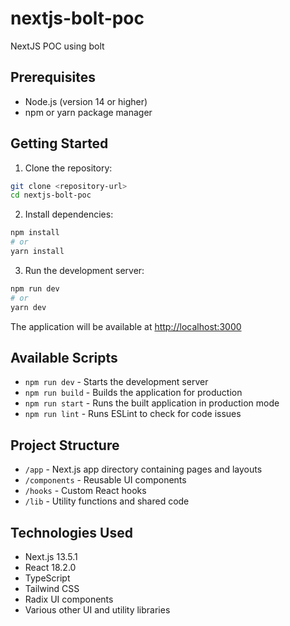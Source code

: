 # nextjs-bolt-poc
NextJS POC using bolt

## Prerequisites
- Node.js (version 14 or higher)
- npm or yarn package manager

## Getting Started

1. Clone the repository:
```bash
git clone <repository-url>
cd nextjs-bolt-poc
```

2. Install dependencies:
```bash
npm install
# or
yarn install
```

3. Run the development server:
```bash
npm run dev
# or
yarn dev
```

The application will be available at [http://localhost:3000](http://localhost:3000)

## Available Scripts

- `npm run dev` - Starts the development server
- `npm run build` - Builds the application for production
- `npm run start` - Runs the built application in production mode
- `npm run lint` - Runs ESLint to check for code issues

## Project Structure
- `/app` - Next.js app directory containing pages and layouts
- `/components` - Reusable UI components
- `/hooks` - Custom React hooks
- `/lib` - Utility functions and shared code

## Technologies Used
- Next.js 13.5.1
- React 18.2.0
- TypeScript
- Tailwind CSS
- Radix UI components
- Various other UI and utility libraries
